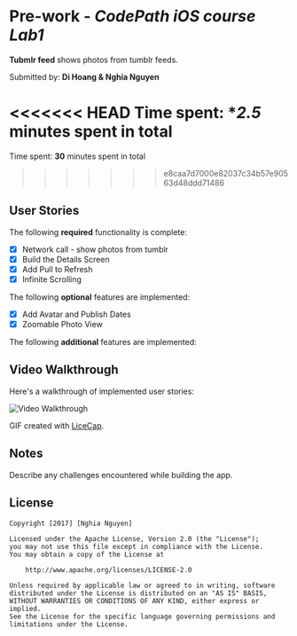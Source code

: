 # Pre-work - *CodePath iOS course Lab1*

**Tubmlr feed** shows photos from tumblr feeds.

Submitted by: **Di Hoang & Nghia Nguyen**

<<<<<<< HEAD
Time spent: **2.5* minutes spent in total
=======
Time spent: **30** minutes spent in total
>>>>>>> e8caa7d7000e82037c34b57e90563d48ddd71486

## User Stories

The following **required** functionality is complete:
* [x] Network call - show photos from tumblr
* [x] Build the Details Screen
* [x] Add Pull to Refresh
* [x] Infinite Scrolling

The following **optional** features are implemented:
* [x] Add Avatar and Publish Dates
* [x] Zoomable Photo View

The following **additional** features are implemented:

## Video Walkthrough 

Here's a walkthrough of implemented user stories:

<img src='http://imgur.com/3YAVURa.gif' title='Video Walkthrough' width='' alt='Video Walkthrough' />

GIF created with [LiceCap](http://www.cockos.com/licecap/).

## Notes

Describe any challenges encountered while building the app.

## License

    Copyright [2017] [Nghia Nguyen]

    Licensed under the Apache License, Version 2.0 (the "License");
    you may not use this file except in compliance with the License.
    You may obtain a copy of the License at

        http://www.apache.org/licenses/LICENSE-2.0

    Unless required by applicable law or agreed to in writing, software
    distributed under the License is distributed on an "AS IS" BASIS,
    WITHOUT WARRANTIES OR CONDITIONS OF ANY KIND, either express or implied.
    See the License for the specific language governing permissions and
    limitations under the License.
